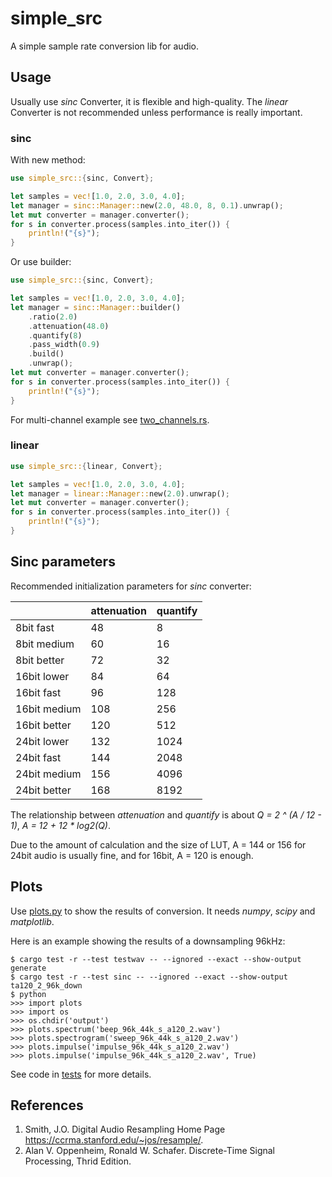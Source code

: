 # simple_src

A simple sample rate conversion lib for audio.

## Usage

Usually use *sinc* Converter, it is flexible and high-quality.
The *linear* Converter is not recommended unless performance is really important.

### sinc

With new method:

```rust
use simple_src::{sinc, Convert};

let samples = vec![1.0, 2.0, 3.0, 4.0];
let manager = sinc::Manager::new(2.0, 48.0, 8, 0.1).unwrap();
let mut converter = manager.converter();
for s in converter.process(samples.into_iter()) {
    println!("{s}");
}
```

Or use builder:

```rust
use simple_src::{sinc, Convert};

let samples = vec![1.0, 2.0, 3.0, 4.0];
let manager = sinc::Manager::builder()
    .ratio(2.0)
    .attenuation(48.0)
    .quantify(8)
    .pass_width(0.9)
    .build()
    .unwrap();
let mut converter = manager.converter();
for s in converter.process(samples.into_iter()) {
    println!("{s}");
}
```

For multi-channel example see [two_channels.rs](/examples/two_channels.rs).

### linear

```rust
use simple_src::{linear, Convert};

let samples = vec![1.0, 2.0, 3.0, 4.0];
let manager = linear::Manager::new(2.0).unwrap();
let mut converter = manager.converter();
for s in converter.process(samples.into_iter()) {
    println!("{s}");
}
```

## Sinc parameters

Recommended initialization parameters for *sinc* converter:

|              | attenuation | quantify |
| ------------ | ----------- | -------- |
| 8bit fast    | 48          | 8        |
| 8bit medium  | 60          | 16       |
| 8bit better  | 72          | 32       |
| 16bit lower  | 84          | 64       |
| 16bit fast   | 96          | 128      |
| 16bit medium | 108         | 256      |
| 16bit better | 120         | 512      |
| 24bit lower  | 132         | 1024     |
| 24bit fast   | 144         | 2048     |
| 24bit medium | 156         | 4096     |
| 24bit better | 168         | 8192     |

The relationship between *attenuation* and *quantify* is about
*Q = 2 ^ (A / 12 - 1)*, *A = 12 + 12 * log2(Q)*.

Due to the amount of calculation and the size of LUT, A = 144 or 156 for 24bit
audio is usually fine, and for 16bit, A = 120 is enough.

## Plots

Use [plots.py](/plots.py) to show the results of conversion. It needs *numpy*, *scipy*
and *matplotlib*.

Here is an example showing the results of a downsampling 96kHz:

```
$ cargo test -r --test testwav -- --ignored --exact --show-output generate
$ cargo test -r --test sinc -- --ignored --exact --show-output ta120_2_96k_down
$ python
>>> import plots
>>> import os
>>> os.chdir('output')
>>> plots.spectrum('beep_96k_44k_s_a120_2.wav')
>>> plots.spectrogram('sweep_96k_44k_s_a120_2.wav')
>>> plots.impulse('impulse_96k_44k_s_a120_2.wav')
>>> plots.impulse('impulse_96k_44k_s_a120_2.wav', True)
```

See code in [tests](/tests/) for more details.

## References

1. Smith, J.O. Digital Audio Resampling Home Page
    https://ccrma.stanford.edu/~jos/resample/.
2. Alan V. Oppenheim, Ronald W. Schafer.
    Discrete-Time Signal Processing, Thrid Edition.

